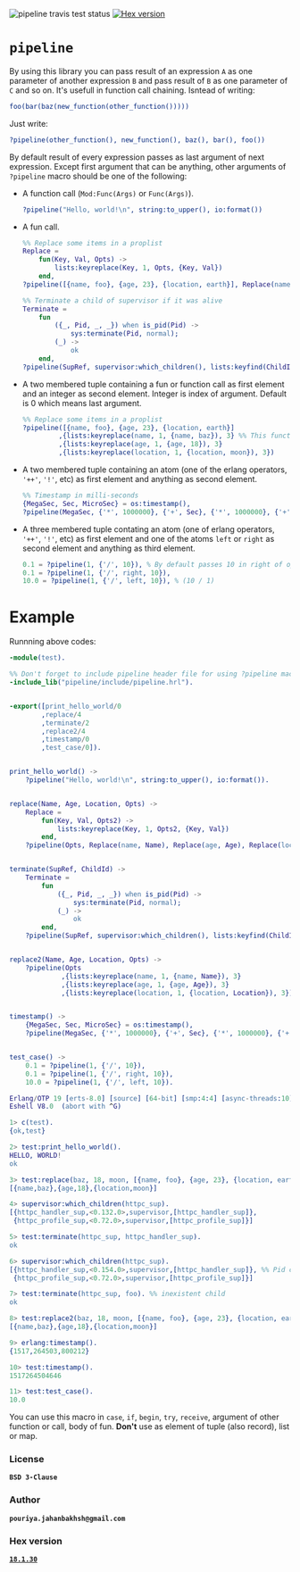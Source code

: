 ![pipeline travis test status](https://travis-ci.org/Pouriya-Jahanbakhsh/pipeline.png?branch=master) [![Hex version](https://img.shields.io/hexpm/v/pl.svg "Hex version")](https://hex.pm/packages/pl)

# `pipeline`
By using this library you can pass result of an expression `A` as one parameter of another expression `B` and pass result of `B` as one parameter of `C` and so on. It's usefull in function call chaining. Isntead of writing:
```erlang
foo(bar(baz(new_function(other_function()))))
```
Just write:
```erlang
?pipeline(other_function(), new_function(), baz(), bar(), foo())
```
By default result of every expression passes as last argument of next expression. Except first argument that can be anything, other arguments of `?pipeline` macro should be one of the following:
* A function call (`Mod:Func(Args)` or `Func(Args)`).  
    ```erlang
    ?pipeline("Hello, world!\n", string:to_upper(), io:format())
    ```
* A fun call.
    ```erlang
    %% Replace some items in a proplist
    Replace = 
        fun(Key, Val, Opts) ->
            lists:keyreplace(Key, 1, Opts, {Key, Val})
        end,
    ?pipeline([{name, foo}, {age, 23}, {location, earth}], Replace(name, baz), Replace(age, 18), Replace(location, moon))
    
    %% Terminate a child of supervisor if it was alive
    Terminate =
        fun
            ({_, Pid, _, _}) when is_pid(Pid) ->
                sys:terminate(Pid, normal);
            (_) ->
                ok
        end,
    ?pipeline(SupRef, supervisor:which_children(), lists:keyfind(ChildId, 1), Terminate())
    ```
* A two membered tuple containing a fun or function call as first element and an integer as second element. Integer is index of argument. Default is 0 which means last argument.
    ```erlang
    %% Replace some items in a proplist
    ?pipeline([{name, foo}, {age, 23}, {location, earth}]
             ,{lists:keyreplace(name, 1, {name, baz}), 3} %% This function needs result of above expression as its third argument
             ,{lists:keyreplace(age, 1, {age, 18}), 3}
             ,{lists:keyreplace(location, 1, {location, moon}), 3})
    
    ```
* A two membered tuple containing an atom (one of the erlang operators, `'++'`, `'!'`, etc) as first element and anything as second element.
    ```erlang
    %% Timestamp in milli-seconds
    {MegaSec, Sec, MicroSec} = os:timestamp(),
    ?pipeline(MegaSec, {'*', 1000000}, {'+', Sec}, {'*', 1000000}, {'+', MicroSec}, {'div', 1000}).
    ```
* A three membered tuple contating an atom (one of erlang operators, `'++'`, `'!'`, etc) as first element and one of the atoms `left` or `right` as second element and anything as third element.
    ```erlang
    0.1 = ?pipeline(1, {'/', 10}), % By default passes 10 in right of operator (1 / 10)
    0.1 = ?pipeline(1, {'/', right, 10}),
    10.0 = ?pipeline(1, {'/', left, 10}), % (10 / 1)
    ```
# Example
Runnning above codes:
```erlang
-module(test).

%% Don't forget to include pipeline header file for using ?pipeline macro and compile code correctly
-include_lib("pipeline/include/pipeline.hrl").


-export([print_hello_world/0
        ,replace/4
        ,terminate/2
        ,replace2/4
        ,timestamp/0
        ,test_case/0]).


print_hello_world() ->
    ?pipeline("Hello, world!\n", string:to_upper(), io:format()).


replace(Name, Age, Location, Opts) ->
    Replace =
        fun(Key, Val, Opts2) ->
            lists:keyreplace(Key, 1, Opts2, {Key, Val})
        end,
    ?pipeline(Opts, Replace(name, Name), Replace(age, Age), Replace(location, Location)).


terminate(SupRef, ChildId) ->
    Terminate =
        fun
            ({_, Pid, _, _}) when is_pid(Pid) ->
                sys:terminate(Pid, normal);
            (_) ->
                ok
        end,
    ?pipeline(SupRef, supervisor:which_children(), lists:keyfind(ChildId, 1), Terminate()).


replace2(Name, Age, Location, Opts) ->
    ?pipeline(Opts
             ,{lists:keyreplace(name, 1, {name, Name}), 3}
             ,{lists:keyreplace(age, 1, {age, Age}), 3}
             ,{lists:keyreplace(location, 1, {location, Location}), 3}).


timestamp() ->
    {MegaSec, Sec, MicroSec} = os:timestamp(),
    ?pipeline(MegaSec, {'*', 1000000}, {'+', Sec}, {'*', 1000000}, {'+', MicroSec}, {'div', 1000}).


test_case() ->
    0.1 = ?pipeline(1, {'/', 10}),
    0.1 = ?pipeline(1, {'/', right, 10}),
    10.0 = ?pipeline(1, {'/', left, 10}).
```
```erlang
Erlang/OTP 19 [erts-8.0] [source] [64-bit] [smp:4:4] [async-threads:10] [hipe] [kernel-poll:false]
Eshell V8.0  (abort with ^G)

1> c(test).
{ok,test}

2> test:print_hello_world().
HELLO, WORLD!
ok

3> test:replace(baz, 18, moon, [{name, foo}, {age, 23}, {location, earth}]).
[{name,baz},{age,18},{location,moon}]

4> supervisor:which_children(httpc_sup).    
[{httpc_handler_sup,<0.132.0>,supervisor,[httpc_handler_sup]},
 {httpc_profile_sup,<0.72.0>,supervisor,[httpc_profile_sup]}]

5> test:terminate(httpc_sup, httpc_handler_sup).
ok

6> supervisor:which_children(httpc_sup).        
[{httpc_handler_sup,<0.154.0>,supervisor,[httpc_handler_sup]}, %% Pid changed, then worked
 {httpc_profile_sup,<0.72.0>,supervisor,[httpc_profile_sup]}]

7> test:terminate(httpc_sup, foo). %% inexistent child
ok

8> test:replace2(baz, 18, moon, [{name, foo}, {age, 23}, {location, earth}]).
[{name,baz},{age,18},{location,moon}]

9> erlang:timestamp().
{1517,264503,800212}

10> test:timestamp().  
1517264504646

11> test:test_case().
10.0
```
You can use this macro in `case`, `if`, `begin`, `try`, `receive`, argument of other function or call, body of fun. **Don't** use as element of tuple (also record), list or map.

### License
**`BSD 3-Clause`**


### Author
**`pouriya.jahanbakhsh@gmail.com`**

### Hex version
[**`18.1.30`**](https://hex.pm/packages/pl)
